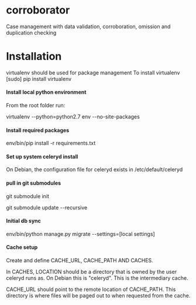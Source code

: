 corroborator
============

Case management with data validation, corroboration, omission and duplication checking

Installation
============



virtualenv should be used for package management
To install virtualenv
[sudo] pip install virtualenv

#### Install local python environment
From the root folder run:

virtualenv --python=python2.7 env --no-site-packages

#### Install required packages
env/bin/pip install -r requirements.txt

#### Set up system celeryd install
On Debian, the configuration file for celeryd exists in /etc/default/celeryd

#### pull in git submodules
git submodule init

git submodule update --recursive

#### Initial db sync
env/bin/python manage.py migrate --settings=[local settings]

#### Cache setup
Create and define CACHE_URL, CACHE_PATH AND CACHES. 

In CACHES, LOCATION should be a directory that is owned by the user celeryd runs as. On Debian this is "celeryd". This is the intermediary cache. 

CACHE_URL should point to the remote location of CACHE_PATH. This directory is where files will be paged out to when requested from the cache. 